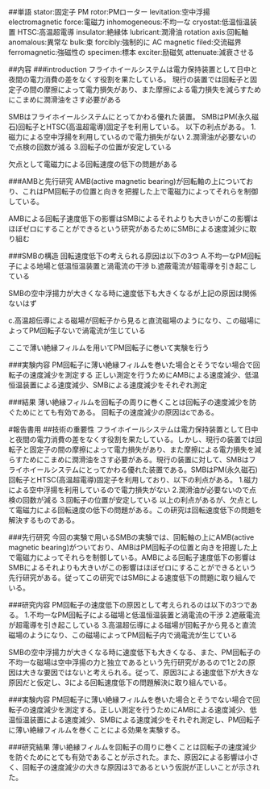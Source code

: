 ##単語
stator:固定子
PM rotor:PMローター
levitation:空中浮揚
electromagnetic force:電磁力
inhomogeneous:不均一な
cryostat:低温恒温装置
HTSC:高温超電導
insulator:絶縁体
lubricant:潤滑油
rotation axis:回転軸
anomalous:異常な
bulk:束
forcibly:強制的に
AC magnetic filed:交流磁界
ferromagnetic:強磁性の
specimen:標本
exciter:励磁気
attenuate:減衰させる

##内容
###introduction
フライホイールシステムは電力保持装置として日中と夜間の電力消費の差をなくす役割を果たしている。
現行の装置では回転子と固定子の間の摩擦によって電力損失があり、また摩擦による電力損失を減らすためにこまめに潤滑油をさす必要がある

SMBはフライホイールシステムにとってかわる優れた装置。
SMBはPM(永久磁石)回転子とHTSC(高温超電導)固定子を利用している。
以下の利点がある。
1.磁力による空中浮揚を利用しているので電力損失がない
2.潤滑油が必要ないので点検の回数が減る
3.回転子の位置が安定している

欠点として電磁力による回転速度の低下の問題がある

###AMBと先行研究
AMB(active magnetic bearing)が回転軸の上についており、これはPM回転子の位置と向きを把握した上で電磁力によってそれらを制御している。

AMBによる回転子速度低下の影響はSMBによるそれよりも大きいがこの影響はほぼゼロにすることができるという研究があるためにSMBによる速度減少に取り組む

###SMBの構造
回転速度低下の考えられる原因は以下の3つ
A.不均一なPM回転子による地場と低温恒温装置と渦電流の干渉
b.遮蔽電流が超電導を引き起こしている

SMBの空中浮揚力が大きくなる時に速度低下も大きくなるが上記の原因は関係ないはず

c.高温超伝導による磁場が回転子から見ると直流磁場のようになり、この磁場によってPM回転子ないで渦電流が生じている

ここで薄い絶縁フィルムを用いてPM回転子に巻いて実験を行う

###実験内容
PM回転子に薄い絶縁フィルムを巻いた場合とそうでない場合で回転子の速度減少を測定する
正しい測定を行うためにAMBによる速度減少、低温恒温装置による速度減少、SMBによる速度減少をそれぞれ測定

###結果
薄い絶縁フィルムを回転子の周りに巻くことは回転子の速度減少を防ぐためにとても有効である。
回転子の速度減少の原因はcである。

#報告書用
##技術の重要性
フライホイールシステムは電力保持装置として日中と夜間の電力消費の差をなくす役割を果たしている。しかし、現行の装置では回転子と固定子の間の摩擦によって電力損失があり、また摩擦による電力損失を減らすためにこまめに潤滑油をさす必要がある。現行の装置に対して、SMBはフライホイールシステムにとってかわる優れた装置である。SMBはPM(永久磁石)回転子とHTSC(高温超電導)固定子を利用しており、以下の利点がある。
1.磁力による空中浮揚を利用しているので電力損失がない
2.潤滑油が必要ないので点検の回数が減る
3.回転子の位置が安定している
以上の利点があるが、欠点として電磁力による回転速度の低下の問題がある。この研究は回転速度低下の問題を解決するものである。

###先行研究
今回の実験で用いるSMBの実験では、回転軸の上にAMB(active magnetic bearing)がついており、AMBはPM回転子の位置と向きを把握した上で電磁力によってそれらを制御している。AMBによる回転子速度低下の影響はSMBによるそれよりも大きいがこの影響はほぼゼロにすることができるという先行研究がある。従ってこの研究ではSMBによる速度低下の問題に取り組んでいる。

###研究内容
PM回転子の速度低下の原因として考えられるのは以下の3つである。
1.不均一なPM回転子による磁場と低温恒温装置と渦電流の干渉
2.遮蔽電流が超電導を引き起こしている
3.高温超伝導による磁場が回転子から見ると直流磁場のようになり、この磁場によってPM回転子内で渦電流が生じている

SMBの空中浮揚力が大きくなる時に速度低下も大きくなる、また、PM回転子の不均一な磁場は空中浮揚の力と独立であるという先行研究があるので1と2の原因は大きな要因ではないと考えられる。従って、原因3による速度低下が大きな原因だと仮定し、3による回転速度低下の問題解決に取り組んでいる。

###実験内容
PM回転子に薄い絶縁フィルムを巻いた場合とそうでない場合で回転子の速度減少を測定する。正しい測定を行うためにAMBによる速度減少、低温恒温装置による速度減少、SMBによる速度減少をそれぞれ測定し、PM回転子に薄い絶縁フィルムを巻くことによる効果を実験する。

###研究結果
薄い絶縁フィルムを回転子の周りに巻くことは回転子の速度減少を防ぐためにとても有効であることが示された。また、原因2による影響は小さく、回転子の速度減少の大きな原因は3であるという仮説が正しいことが示された。



